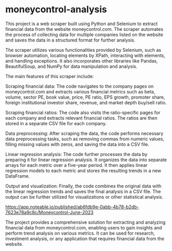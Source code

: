 # moneycontrol-analysis
This project is a web scraper built using Python and Selenium to extract financial data from the website moneycontrol.com. The scraper automates the process of collecting data for multiple companies listed on the website and saves the data in a structured format for further analysis.

The scraper utilizes various functionalities provided by Selenium, such as browser automation, locating elements by XPath, interacting with elements, and handling exceptions. It also incorporates other libraries like Pandas, BeautifulSoup, and NumPy for data manipulation and analysis.

The main features of this scraper include:

Scraping financial data: The code navigates to the company pages on moneycontrol.com and extracts various financial metrics such as beta, volume, sector PE, book value, price, PE ratio, EPS growth, promoter share, foreign institutional investor share, revenue, and market depth buy/sell ratio.

Scraping financial ratios: The code also visits the ratio-specific pages for each company and extracts relevant financial ratios. The ratios are then stored in a separate CSV file for each company.

Data preprocessing: After scraping the data, the code performs necessary data preprocessing tasks, such as removing commas from numeric values, filling missing values with zeros, and saving the data into a CSV file.

Linear regression analysis: The code further processes the data by preparing it for linear regression analysis. It organizes the data into separate arrays for each metric over a five-year period. It then applies linear regression models to each metric and stores the resulting trends in a new DataFrame.

Output and visualization: Finally, the code combines the original data with the linear regression trends and saves the final analysis in a CSV file. The output can be further utilized for visualizations or other statistical analysis.

https://app.noteable.io/published/ab6fdb9e-0abb-4b78-b2db-7623e78a9c8c/Moneycontrol-June-2023

The project provides a comprehensive solution for extracting and analyzing financial data from moneycontrol.com, enabling users to gain insights and perform trend analysis on various metrics. It can be used for research, investment analysis, or any application that requires financial data from the website.
